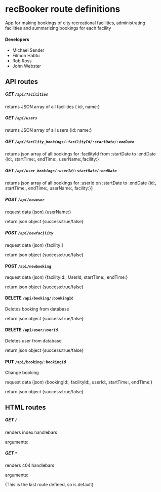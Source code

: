 # recBooker route definitions

App for making bookings of city recreational facilities, administrating facilities and summarizing bookings for each facility

#### Developers

* Michael Sender
* Filmon Habtu
* Rob Ross
* John Webster


## API routes

##### GET `/api/facilities`

returns JSON array of all facilities { id:, name:}

##### GET `/api/users`

returns JSON array of all users {id: name:}

##### GET `/api/facility_bookings/:facilityId/:startDate/:endDate`

returns json array of all bookings for :facilityId from :startDate to :endDate 
{id:, startTime:, endTime:, userName:,facility:}

##### GET `/api/user_bookings/:userId/:startDate/:endDate`

returns json array of all bookings for :userId on :startDate to :endDate {id:, startTime:, endTime:, userName:, facility:}}

##### POST `/api/newuser`

request data (json) {userName:}

return json object {success:true/false}

##### POST `/api/newfacility`

request data (json) {facility:}

return json object {success:true/false}

#### POST `/api/newbooking`

request data (json) {facilityId:, UserId, startTime:, endTime:}

return json object {success:true/false}

#### DELETE `/api/booking/:bookingId`

Deletes booking from database

return json object {success:true/false}

#### DELETE `/api/user/userId`

Deletes user from database

return json object {success:true/false}

#### PUT `/api/booking/:bookingId`

Change booking

request data (json) {bookingId:, facilityId:, userId:, startTime:, endTime:}

return json object {success:true/false}

## HTML routes

##### GET `/`

renders index.handlebars

arguments:

##### GET `*`

renders 404.handlebars

arguments:

(This is the last route defined, so is default)

